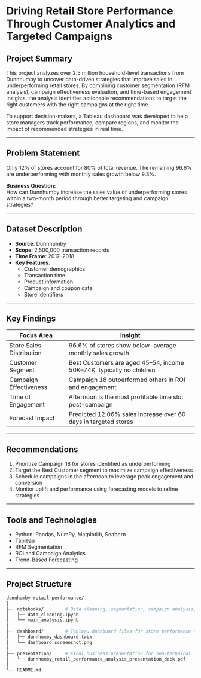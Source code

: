 # Driving Retail Store Performance Through Customer Analytics and Targeted Campaigns

## Project Summary

This project analyzes over 2.5 million household-level transactions from Dunnhumby to uncover data-driven strategies that improve sales in underperforming retail stores. By combining customer segmentation (RFM analysis), campaign effectiveness evaluation, and time-based engagement insights, the analysis identifies actionable recommendations to target the right customers with the right campaigns at the right time.

To support decision-makers, a Tableau dashboard was developed to help store managers track performance, compare regions, and monitor the impact of recommended strategies in real time.

---

## Problem Statement

Only 12% of stores account for 80% of total revenue. The remaining 96.6% are underperforming with monthly sales growth below 9.3%.


**Business Question:**  
How can Dunnhumby increase the sales value of underperforming stores within a two-month period through better targeting and campaign strategies?

---

## Dataset Description

- **Source**: Dunnhumby 
- **Scope**: 2,500,000 transaction records  
- **Time Frame**: 2017–2018  
- **Key Features**:
  - Customer demographics  
  - Transaction time  
  - Product information  
  - Campaign and coupon data  
  - Store identifiers  

---

## Key Findings

| Focus Area               | Insight                                                                 |
|--------------------------|-------------------------------------------------------------------------|
| Store Sales Distribution | 96.6% of stores show below-average monthly sales growth                 |
| Customer Segment         | Best Customers are aged 45–54, income $50K–$74K, typically no children  |
| Campaign Effectiveness   | Campaign 18 outperformed others in ROI and engagement                   |
| Time of Engagement       | Afternoon is the most profitable time slot post-campaign                |
| Forecast Impact          | Predicted 12.06% sales increase over 60 days in targeted stores         |

---

## Recommendations

1. Prioritize Campaign 18 for stores identified as underperforming  
2. Target the Best Customer segment to maximize campaign effectiveness  
3. Schedule campaigns in the afternoon to leverage peak engagement and conversion  
4. Monitor uplift and performance using forecasting models to refine strategies  

---

## Tools and Technologies

- Python: Pandas, NumPy, Matplotlib, Seaborn  
- Tableau  
- RFM Segmentation  
- ROI and Campaign Analytics  
- Trend-Based Forecasting  

---

## Project Structure

```bash
dunnhumby-retail-performance/
│
├── notebooks/        # Data cleaning, segmentation, campaign analysis, forecasting
│   ├── data_cleaning.ipynb
│   └── main_analysis.ipynb
│
├── dashboard/        # Tableau dashboard files for store performance tracking
│   ├── dunnhumby_dashboard.twbx
│   └── dashboard_screenshot.png
│
├── presentation/     # Final business presentation for non-technical stakeholders
│   └── dunnhumby_retail_performance_analysis_presentation_deck.pdf
│
└── README.md  
